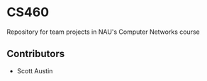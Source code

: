 # CS460
Repository for team projects in NAU's Computer Networks course

## Contributors
* Scott Austin

